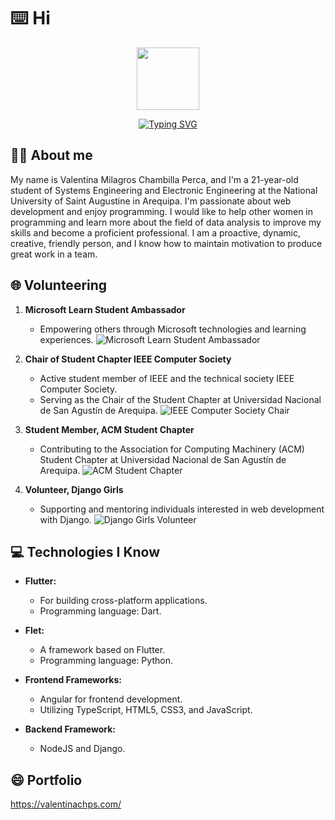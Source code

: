 <!-- markdownlint-disable MD033 MD041 -->
# ⌨️ Hi

<div id="header" align="center">
  <img src="https://media.giphy.com/media/M9gbBd9nbDrOTu1Mqx/giphy.gif" width="100"/>
</div>

<p align="center">
  <a href="https://git.io/typing-svg"><img src="https://readme-typing-svg.demolab.com?font=Fira+Code&pause=1000&center=true&vCenter=true&width=435&lines=Hi!+My+name+is+Valentina+Chambilla;I'm+a+systems+engineer;from+Peru" alt="Typing SVG" /></a>
</p>
<!-- markdownlint-enable MD033 -->

## :woman_technologist: About me

My name is Valentina Milagros Chambilla Perca, and I'm a 21-year-old student of Systems Engineering and Electronic Engineering at the National University of Saint Augustine in Arequipa. I'm passionate about web development and enjoy programming. I would like to help other women in programming and learn more about the field of data analysis to improve my skills and become a proficient professional. I am a proactive, dynamic, creative, friendly person, and I know how to maintain motivation to produce great work in a team.

## 🌐 Volunteering

1. **Microsoft Learn Student Ambassador**
   - Empowering others through Microsoft technologies and learning experiences.
   ![Microsoft Learn Student Ambassador](images/msla.jpg)

2. **Chair of Student Chapter IEEE Computer Society**
   - Active student member of IEEE and the technical society IEEE Computer Society.
   - Serving as the Chair of the Student Chapter at Universidad Nacional de San Agustín de Arequipa.
   ![IEEE Computer Society Chair](images/ieee.jpg)

3. **Student Member, ACM Student Chapter**
   - Contributing to the Association for Computing Machinery (ACM) Student Chapter at Universidad Nacional de San Agustín de Arequipa.
   ![ACM Student Chapter](images/acm.jpg)

4. **Volunteer, Django Girls**
   - Supporting and mentoring individuals interested in web development with Django.
   ![Django Girls Volunteer](images/django-girls.jpg)

## 💻 Technologies I Know

- **Flutter:**
  - For building cross-platform applications.
  - Programming language: Dart.

- **Flet:**
  - A framework based on Flutter.
  - Programming language: Python.

- **Frontend Frameworks:**
  - Angular for frontend development.
  - Utilizing TypeScript, HTML5, CSS3, and JavaScript.

- **Backend Framework:**
  - NodeJS and Django.

## 😄 Portfolio
https://valentinachps.com/

<!--
**ValentinaCham/ValentinaCham** is a ✨ _special_ ✨ repository because its `README.md` (this file) appears on your GitHub profile.

Here are some ideas to get you started:

- 🔭 I’m currently working on ...
- 🌱 I’m currently learning ...
- 👯 I’m looking to collaborate on ...
- 🤔 I’m looking for help with ...
- 💬 Ask me about ...
- 📫 How to reach me: ...
- 😄 Pronouns: ...
- ⚡ Fun fact: ...
-->
<!-- https://github.com/DenverCoder1/readme-typing-svg/ -->
